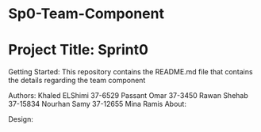 # Sp0-Team-Component
# Project Title: Sprint0

Getting Started: This repository contains the README.md file that contains the details regarding the team component

Authors: Khaled ELShimi 37-6529
         Passant Omar   37-3450
         Rawan Shehab   37-15834
         Nourhan Samy   37-12655
         Mina Ramis
About: 

Design:
